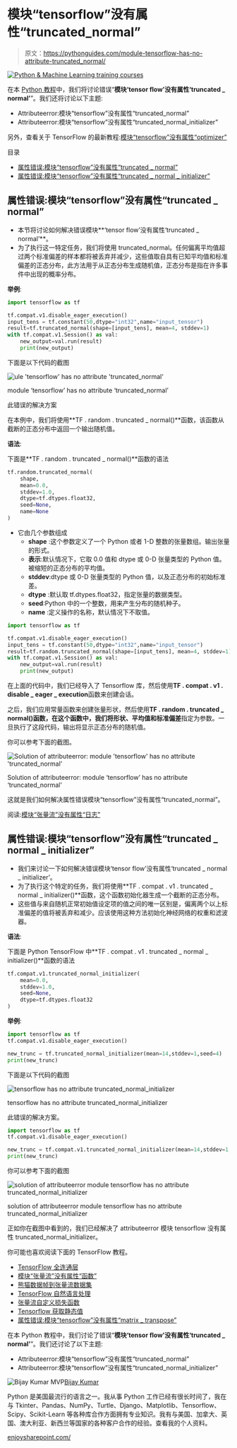 # 模块“tensorflow”没有属性“truncated_normal”

> 原文：<https://pythonguides.com/module-tensorflow-has-no-attribute-truncated_normal/>

[![Python & Machine Learning training courses](img/49ec9c6da89a04c9f45bab643f8c765c.png)](https://sharepointsky.teachable.com/p/python-and-machine-learning-training-course)

在本 [Python 教程](https://pythonguides.com/learn-python/)中，我们将讨论错误“**模块‘tensor flow’没有属性‘truncated _ normal’**”。我们还将讨论以下主题:

*   Attributeerror:模块“tensorflow”没有属性“truncated_normal”
*   Attributeerror:模块“tensorflow”没有属性“truncated_normal_initializer”

另外，查看关于 TensorFlow 的最新教程:[模块“tensorflow”没有属性“optimizer”](https://pythonguides.com/module-tensorflow-has-no-attribute-optimizers/)

目录

[](#)

*   [属性错误:模块“tensorflow”没有属性“truncated _ normal”](#Attributeerror_module_tensorflow_has_no_attribute_truncated_normal "Attributeerror: module ‘tensorflow’ has no attribute ‘truncated_normal’")
*   [属性错误:模块“tensorflow”没有属性“truncated _ normal _ initializer”](#Attributeerror_module_tensorflow_has_no_attribute_truncated_normal_initializer "Attributeerror: module ‘tensorflow’ has no attribute ‘truncated_normal_initializer’")

## 属性错误:模块“tensorflow”没有属性“truncated _ normal”

*   本节将讨论如何解决错误模块**‘tensor flow’没有属性‘truncated _ normal’**。
*   为了执行这一特定任务，我们将使用 truncated_normal。任何偏离平均值超过两个标准偏差的样本都将被丢弃并减少，这些值取自具有已知平均值和标准偏差的正态分布，此方法用于从正态分布生成随机值，正态分布是指在许多事件中出现的概率分布。

**举例**:

```py
import tensorflow as tf

tf.compat.v1.disable_eager_execution()
input_tens = tf.constant(50,dtype="int32",name="input_tensor")
result=tf.truncated_normal(shape=[input_tens], mean=4, stddev=1)
with tf.compat.v1.Session() as val:
    new_output=val.run(result)
    print(new_output)
```

下面是以下代码的截图

![ule 'tensorflow' has no attribute 'truncated_normal'](img/95113db8b9a81190fe703831d9b61d2b.png "attribute error")

module ‘tensorflow’ has no attribute ‘truncated_normal’

此错误的解决方案

在本例中，我们将使用**TF . random . truncated _ normal()**函数，该函数从截断的正态分布中返回一个输出随机值。

**语法**:

下面是**TF . random . truncated _ normal()**函数的语法

```py
tf.random.truncated_normal(
    shape,
    mean=0.0,
    stddev=1.0,
    dtype=tf.dtypes.float32,
    seed=None,
    name=None
) 
```

*   它由几个参数组成
    *   **shape** :这个参数定义了一个 Python 或者 1-D 整数的张量数组。输出张量的形式。
    *   **表示**:默认情况下，它取 0.0 值和 dtype 或 0-D 张量类型的 Python 值。被缩短的正态分布的平均值。
    *   **stddev**:dtype 或 0-D 张量类型的 Python 值，以及正态分布的初始标准差。
    *   **dtype** :默认取 tf.dtypes.float32，指定张量的数据类型。
    *   **seed**:Python 中的一个整数，用来产生分布的随机种子。
    *   **name** :定义操作的名称，默认情况下不取值。

```py
import tensorflow as tf

tf.compat.v1.disable_eager_execution()
input_tens = tf.constant(50,dtype="int32",name="input_tensor")
result=tf.random.truncated_normal(shape=[input_tens], mean=4, stddev=1)
with tf.compat.v1.Session() as val:
    new_output=val.run(result)
    print(new_output)
```

在上面的代码中，我们已经导入了 Tensorflow 库，然后使用**TF . compat . v1 . disable _ eager _ execution**函数来创建会话。

之后，我们应用常量函数来创建张量形状，然后使用**TF . random . truncated _ normal()**函数，在这个函数中，我们将**形状、平均值和标准偏差**指定为参数。一旦执行了这段代码，输出将显示正态分布的随机值。

你可以参考下面的截图。

![Solution of attributeerror: module 'tensorflow' has no attribute 'truncated_normal'](img/fb48f5a281bc3d9eb3ebcaaa2d77ae58.png "Solution of")

Solution of attributeerror: module ‘tensorflow’ has no attribute ‘truncated_normal’

这就是我们如何解决属性错误模块“tensorflow”没有属性“truncated_normal”。

阅读:[模块“张量流”没有属性“日志”](https://pythonguides.com/module-tensorflow-has-no-attribute-log/)

## 属性错误:模块“tensorflow”没有属性“truncated _ normal _ initializer”

*   我们来讨论一下如何解决错误模块‘tensor flow’没有属性‘truncated _ normal _ initializer’。
*   为了执行这个特定的任务，我们将使用**TF . compat . v1 . truncated _ normal _ initializer()**函数，这个函数初始化器生成一个截断的正态分布。
*   这些值与来自随机正常初始值设定项的值之间的唯一区别是，偏离两个以上标准偏差的值将被丢弃和减少。应该使用这种方法初始化神经网络的权重和滤波器。

**语法**:

下面是 Python TensorFlow 中**TF . compat . v1 . truncated _ normal _ initializer()**函数的语法

```py
tf.compat.v1.truncated_normal_initializer(
    mean=0.0,
    stddev=1.0,
    seed=None,
    dtype=tf.dtypes.float32
)
```

**举例**:

```py
import tensorflow as tf
tf.compat.v1.disable_eager_execution()

new_trunc = tf.truncated_normal_initializer(mean=14,stddev=1,seed=4)
print(new_trunc)
```

下面是以下代码的截图

![tensorflow has no attribute truncated_normal_initializer](img/934de5391a948437a3daeb8cc689312e.png "tensorflow has no attribute truncated normal initializer")

tensorflow has no attribute truncated_normal_initializer

此错误的解决方案。

```py
import tensorflow as tf
tf.compat.v1.disable_eager_execution()

new_trunc = tf.compat.v1.truncated_normal_initializer(mean=14,stddev=1,seed=4)
print(new_trunc)
```

你可以参考下面的截图

![solution of attributeerror module tensorflow has no attribute truncated_normal_initializer](img/7e7aeb5b6df8278d91b1def5e29844d1.png "solution of attributeerror module tensorflow has no attribute truncated normal initializer")

solution of attributeerror module tensorflow has no attribute truncated_normal_initializer

正如你在截图中看到的，我们已经解决了 attributeerror 模块 tensorflow 没有属性 truncated_normal_initializer。

你可能也喜欢阅读下面的 TensorFlow 教程。

*   [TensorFlow 全连通层](https://pythonguides.com/tensorflow-fully-connected-layer/)
*   [模块“张量流”没有属性“函数”](https://pythonguides.com/module-tensorflow-has-no-attribute-function/)
*   [熊猫数据帧到张量流数据集](https://pythonguides.com/convert-pandas-dataframe-to-tensorflow-dataset/)
*   [TensorFlow 自然语言处理](https://pythonguides.com/tensorflow-natural-language-processing/)
*   [张量流自定义损失函数](https://pythonguides.com/tensorflow-custom-loss-function/)
*   [Tensorflow 获取静态值](https://pythonguides.com/tensorflow-get-static-value/)
*   [属性错误:模块“tensorflow”没有属性“matrix _ transpose”](https://pythonguides.com/attributeerror-module-tensorflow-has-no-attribute-matrix_transpose/)

在本 Python 教程中，我们讨论了错误“**模块‘tensor flow’没有属性‘truncated _ normal’**”。我们还讨论了以下主题:

*   Attributeerror:模块“tensorflow”没有属性“truncated_normal”
*   Attributeerror:模块“tensorflow”没有属性“truncated_normal_initializer”

![Bijay Kumar MVP](img/9cb1c9117bcc4bbbaba71db8d37d76ef.png "Bijay Kumar MVP")[Bijay Kumar](https://pythonguides.com/author/fewlines4biju/)

Python 是美国最流行的语言之一。我从事 Python 工作已经有很长时间了，我在与 Tkinter、Pandas、NumPy、Turtle、Django、Matplotlib、Tensorflow、Scipy、Scikit-Learn 等各种库合作方面拥有专业知识。我有与美国、加拿大、英国、澳大利亚、新西兰等国家的各种客户合作的经验。查看我的个人资料。

[enjoysharepoint.com/](https://enjoysharepoint.com/)[](https://www.facebook.com/fewlines4biju "Facebook")[](https://www.linkedin.com/in/fewlines4biju/ "Linkedin")[](https://twitter.com/fewlines4biju "Twitter")